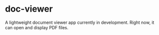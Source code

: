 # doc-viewer
A lightweight document viewer app currently in development.
Right now, it can open and display PDF files. 
